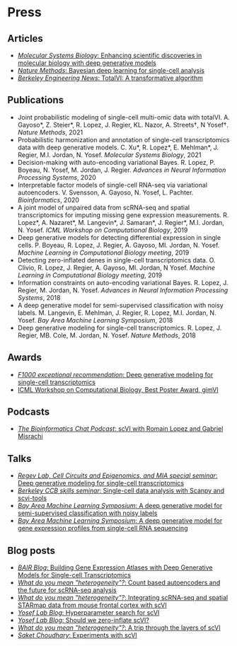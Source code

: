 # Press


## Articles
- [*Molecular Systems Biology*: Enhancing scientific discoveries in molecular biology with deep generative models](https://www.embopress.org/doi/full/10.15252/msb.20199198)
- [*Nature Methods*: Bayesian deep learning for single-cell analysis](https://www.nature.com/articles/s41592-018-0230-9&)
- [*Berkeley Engineering News*: TotalVI: A transformative algorithm](https://engineering.berkeley.edu/news/2021/03/totalvi-a-transformative-algorithm/)


## Publications

 - Joint probabilistic modeling of single-cell multi-omic data with totalVI.
A. Gayoso\*, Z. Steier\*, R. Lopez, J. Regier, KL. Nazor, A. Streets†, N Yosef†.
*Nature Methods*, 2021
- Probabilistic harmonization and annotation of single-cell transcriptomics data with deep generative models.
C. Xu\*, R. Lopez\*, E. Mehlman\*, J. Regier, M.I. Jordan, N. Yosef.
*Molecular Systems Biology*, 2021
- Decision-making with auto-encoding variational Bayes.
R. Lopez, P. Boyeau, N. Yosef, M. Jordan, J. Regier.
*Advances in Neural Information Processing Systems*, 2020
- Interpretable factor models of single-cell RNA-seq via variational autoencoders.
V. Svensson, A. Gayoso, N. Yosef, L. Pachter.
*Bioinformatics*, 2020
- A joint model of unpaired data from scRNA-seq and spatial transcriptomics for imputing missing gene expression measurements.
R. Lopez\*, A. Nazaret\*, M. Langevin\*, J. Samaran\*, J. Regier\*, M.I. Jordan, N. Yosef.
*ICML Workshop on Computational Biology*, 2019
- Deep generative models for detecting differential expression in single cells.
P. Boyeau, R. Lopez, J. Regier, A. Gayoso, MI. Jordan, N. Yosef.
*Machine Learning in Computational Biology meeting*, 2019
- Detecting zero-inflated denes in single-cell transcriptomics data.
O. Clivio, R. Lopez, J. Regier, A. Gayoso, MI. Jordan, N Yosef.
*Machine Learning in Computational Biology meeting*, 2019
- Information constraints on auto-encoding variational Bayes.
R. Lopez, J. Regier, M. Jordan, N. Yosef.
*Advances in Neural Information Processing Systems*, 2018
- A deep generative model for semi-supervised classification with noisy labels.
M. Langevin, E. Mehlman, J. Regier, R. Lopez, M.I. Jordan, N. Yosef.
*Bay Area Machine Learning Symposium*, 2018
- Deep generative modeling for single-cell transcriptomics.
R. Lopez, J. Regier, MB. Cole, M. Jordan, N. Yosef.
*Nature Methods*, 2018

## Awards

- [*F1000 exceptional recommendation*: Deep generative modeling for single-cell transcriptomics](https://facultyopinions.com/prime/734522090)
- [ICML Workshop on Computational Biology, Best Poster Award, gimVI](https://sites.google.com/view/icml-compbio-2019/home)

## Podcasts

- [*The Bioinformatics Chat Podcast*: scVI with Romain Lopez and Gabriel Misrachi](https://bioinformatics.chat/scvi)

## Talks

- [*Regev Lab, Cell Circuits and Epigenomics, and MIA special seminar*: Deep generative modeling for single-cell transcriptomics](https://www.broadinstitute.org/talks/regev-lab-cell-circuits-and-epigenomics-and-mia-special-seminar-deep-generative-modeling)
- [*Berkeley CCB skills seminar*: Single-cell data analysis with Scanpy and scvi-tools](https://ccbskillssem.github.io/pages/scanpy_scvi_tools/)
- [*Bay Area Machine Learning Symposium*: A deep generative model for semi-supervised classification with noisy labels](https://www.youtube.com/watch?v=A2Sv0AUA27I)
- [*Bay Area Machine Learning Symposium*: A deep generative model for gene expression profiles from single-cell RNA sequencing](https://www.youtube.com/watch?v=NlpqwjQ91Sc)

## Blog posts

- [*BAIR Blog*: Building Gene Expression Atlases with Deep Generative Models for Single-cell Transcriptomics](https://bair.berkeley.edu/blog/2018/12/05/genes/)
- [*What do you mean "heterogeneity"?*: Count based autoencoders and the future for scRNA-seq analysis](https://www.nxn.se/valent/2018/4/20/count-based-autoencoders-and-the-future-for-scrna-seq-analysis)
- [*What do you mean "heterogeneity"?*: Integrating scRNA-seq and spatial STARmap data from mouse frontal cortex with scVI](https://www.nxn.se/valent/2018/10/4/integrating-single-cell-and-spatial-frontal-cortex-data-with-scvi)
- [*Yosef Lab Blog*: Hyperparameter search for scVI](https://scvi-tools.org/blog/autotune)
- [*Yosef Lab Blog*: Should we zero-inflate scVI?](https://scvi-tools.org/blog/zero-inflation)
- [*What do you mean "heterogeneity"?*: A trip through the layers of scVI](https://www.nxn.se/valent/2020/9/16/a-trip-through-the-layers-of-scvi)
- [*Saket Choudhary*: Experiments with scVI](https://saket-choudhary.me/blog/2020/12/27/scvi/)
